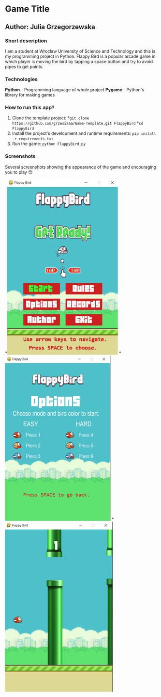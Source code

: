 # Game Title
## Author: Julia Grzegorzewska

### Short description
I am a student at Wrocław University of Science and Technology and this is my programming project in Python.
Flappy Bird is a popular arcade game in which player is moving the bird by tapping a space button and try to avoid pipes to get points.

### Technologies
**Python** - Programming language of whole project
**Pygame** - Python's library for making games

### How to run this app?
1. Clone the template project: 
*`git clone  https://github.com/grzesiaaa/Game-Template.git FlappyBird`
*`cd FlappyBird `
2. Install the project's development and runtime requirements:
`pip install -r requirements.txt`
3. Run the game:
`python FlappyBird.py`

### Screenshots
Several screenshots showing the appearance of the game and encouraging you to play :blush:

*![](images/screen1.png)
*![](images/screen3.png)
*![](images/screen2.png)